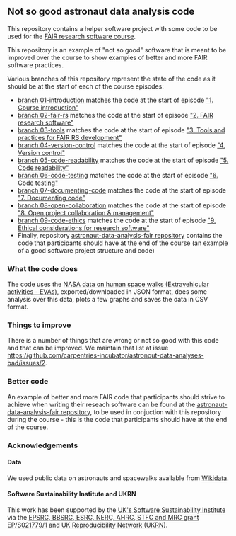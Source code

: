 ## Not so good astronaut data analysis code

This repository contains a helper software project with some code to be used 
for the [FAIR research software course](https://github.com/carpentries-incubator/fair-research-software). 

This repository is an example of "not so good" software that is meant to be improved over the course to show examples of better 
and more FAIR software practices. 

Various branches of this repository represent the state of the code as it should be at the start of each of the course episodes:

- [branch 01-introduction](https://github.com/carpentries-incubator/astronaut-data-analysis-not-so-good/tree/01-introduction) matches the code at the start of episode ["1. Course introduction"](https://carpentries-incubator.github.io/fair-research-software/01-introduction.html)
- [branch 02-fair-rs](https://github.com/carpentries-incubator/astronaut-data-analysis-not-so-good/tree/02-fair-rs) matches the code at the start of episode ["2. FAIR research software"](https://carpentries-incubator.github.io/fair-research-software/02-fair-research-software.html)
- [branch 03-tools](https://github.com/carpentries-incubator/astronaut-data-analysis-not-so-good/tree/03-tools) matches the code at the start of episode ["3. Tools and practices for FAIR RS development"](https://carpentries-incubator.github.io/fair-research-software/03-tools.html)
- [branch 04-version-control](https://github.com/carpentries-incubator/astronaut-data-analysis-not-so-good/tree/04-version-control) matches the code at the start of episode ["4. Version control"](https://carpentries-incubator.github.io/fair-research-software/04-version-control.html)
- [branch 05-code-readability](https://github.com/carpentries-incubator/astronaut-data-analysis-not-so-good/tree/05-code-readability) matches the code at the start of episode ["5. Code readability"](https://carpentries-incubator.github.io/fair-research-software/05-code-readability.html)
- [branch 06-code-testing](https://github.com/carpentries-incubator/astronaut-data-analysis-not-so-good/tree/06-code-testing) matches the code at the start of episode ["6. Code testing"](https://carpentries-incubator.github.io/fair-research-software/06-code-testing.html)
- [branch 07-documenting-code](https://github.com/carpentries-incubator/astronaut-data-analysis-not-so-good/tree/07-documenting-code) matches the code at the start of episode ["7. Documenting code"](https://carpentries-incubator.github.io/fair-research-software/07-documenting-code.html)
- [branch 08-open-collaboration](https://github.com/carpentries-incubator/astronaut-data-analysis-not-so-good/tree/08-open-collaboration) matches the code at the start of episode ["8. Open project collaboration & management"](https://carpentries-incubator.github.io/fair-research-software/instructor/08-open-collaboration.html)
- [branch 09-code-ethics](https://github.com/carpentries-incubator/astronaut-data-analysis-not-so-good/tree/09-code-ethics) matches the code at the start of episode ["9. Ethical considerations for research software"](https://carpentries-incubator.github.io/fair-research-software/instructor/09-code-ethics.html)
- Finally, repository [astronaut-data-analysis-fair repository](https://github.com/carpentries-incubator/astronaut-data-analysis-fair) contains the code that participants should have at the end of the course (an example of a good software project structure and code)



### What the code does
The code uses the [NASA data on human space walks (Extravehicular activities - EVAs)](https://data.nasa.gov/Raw-Data/Extra-vehicular-Activity-EVA-US-and-Russia/9kcy-zwvn/data_preview), 
exported/downloaded in JSON format, does some analysis over this data, plots a few graphs and saves the data in CSV format. 

### Things to improve
There is a number of things that are wrong or not so good with this code and that can be improved. We maintain that list at issue
https://github.com/carpentries-incubator/astronout-data-analyses-bad/issues/2.

### Better code
An example of better and more FAIR code that participants should strive to achieve when writing their reseach software 
can be found at the [astronaut-data-analysis-fair repository](https://github.com/carpentries-incubator/astronaut-data-analysis-fair), 
to be used in conjuction with this repository during the course - this is the code that participants should have at the end of the course.

### Acknowledgements

#### Data
We used public data on astronauts and spacewalks available from [Wikidata](https://www.wikidata.org/wiki/Wikidata:Main_Page).

#### Software Sustainability Institute and UKRN

This work has been supported by the [UK's Software Sustainability Institute](https://software.ac.uk) via the [EPSRC, BBSRC, ESRC, NERC, AHRC, STFC and MRC grant EP/S021779/1](https://gow.epsrc.ukri.org/NGBOViewGrant.aspx?GrantRef=EP/S021779/1)
and [UK Reproducibility Network (UKRN)](https://www.ukrn.org/).
